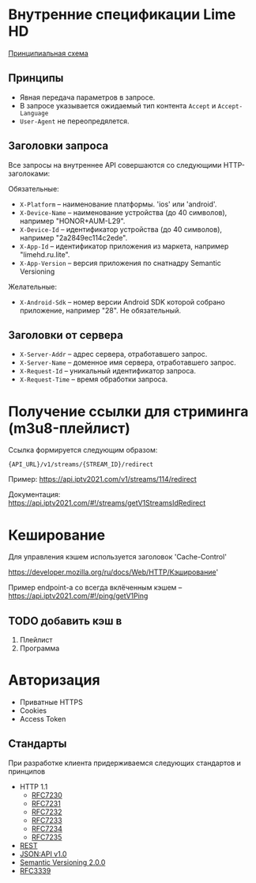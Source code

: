 # Внутренние спецификации Lime HD

[Принципиальная схема](https://docs.google.com/drawings/d/1W44GGFUHpDV_HZ6XtfzGzekCp00aCmDeNcFYRQP8hpQ/edit?usp=sharing)

## Принципы

* Явная передача параметров в запросе.
* В запросе указывается ожидаемый тип контента `Accept` и `Accept-Language`
* `User-Agent` не переопредялется.

## Заголовки запроса

Все запросы на внутреннее API совершаются со следующими  HTTP-заголоками:

Обязательные:

* `X-Platform` – наименование платформы. 'ios' или 'android'.
* `X-Device-Name` – наименование устройства (до 40 символов), например "HONOR+AUM-L29".
* `X-Device-Id` – идентификатор устройства (до 40 символов), например "2a2849ec114c2ede".
* `X-App-Id` – идентификатор приложения из маркета, например "limehd.ru.lite".
* `X-App-Version` – версия приложения по снатнадру Semantic Versioning

Желательные:

* `X-Android-Sdk` – номер версии Android SDK которой собрано приложение, например "28". Не обязательный.

## Заголовки от сервера

* `X-Server-Addr` – адрес сервера, отработавшего запрос.
* `X-Server-Name` – доменное имя сервера, отработавшего запрос.
* `X-Request-Id` – уникальный идентификатор запроса.
* `X-Request-Time` – время обработки запроса.

# Получение ссылки для стриминга (m3u8-плейлист)

Ссылка формируется следующим образом:

`{API_URL}/v1/streams/{STREAM_ID}/redirect`

Пример: https://api.iptv2021.com/v1/streams/114/redirect

Документация: https://api.iptv2021.com/#!/streams/getV1StreamsIdRedirect


# Кеширование

Для управления кэшем используется заголовок 'Cache-Control'

https://developer.mozilla.org/ru/docs/Web/HTTP/Кэширование'

Пример endpoint-а со всегда вклёченным кэшем – https://api.iptv2021.com/#!/ping/getV1Ping

## TODO добавить кэш в 

1. Плейлист
2. Программа

# Авторизация

* Приватные HTTPS
* Cookies
* Access Token

## Стандарты

При разработке клиента придерживаемся следующих стандартов и принципов

* HTTP 1.1
  * [RFC7230](https://tools.ietf.org/html/rfc7230)
  * [RFC7231](https://tools.ietf.org/html/rfc7231)
  * [RFC7232](https://tools.ietf.org/html/rfc7232)
  * [RFC7233](https://tools.ietf.org/html/rfc7233)
  * [RFC7234](https://tools.ietf.org/html/rfc7234)
  * [RFC7235](https://tools.ietf.org/html/rfc7235)
* [REST](https://en.wikipedia.org/wiki/Representational_state_transfer)
* [JSON:API v1.0](https://jsonapi.org)
* [Semantic Versioning 2.0.0](https://semver.org)
* [RFC3339](https://tools.ietf.org/html/rfc3339)
